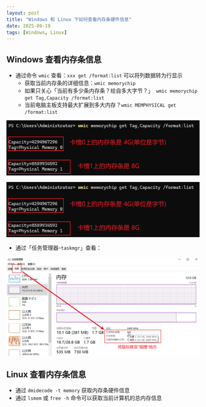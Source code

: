 ```yaml
---
layout: post
title: "Windows 和 Linux 下如何查看内存条硬件信息"
date: 2025-09-19
tags: [Windows, Linux]
---
```


## Windows 查看内存条信息

- 通过命令 `wmic` 查看：`xxx get /format:list` 可以将列数据转为行显示
	- 获取当前内存条的详细信息：`wmic memorychip`
	- 如果只关心「当前有多少条内存条？给自多大字节？」` wmic memorychip get Tag,Capacity /format:list`
	- 当前电脑主板支持最大扩展到多大内存？`wmic MEMPHYSICAL get /format:list`

![当前计算机内存卡槽信息](/images/pig/windows-wmic-memorychip.png) 

![当前计算机主板支持扩展最大内存](/images/pig/windows-wmic-memorychip.png) 

- 通过「任务管理器-`taskmgr`」查看：

![通过“任务管理器-性能”查看内存条插槽信息](/images/pig/windows-taskmgr-show-memorychip.png)



## Linux 查看内存条信息

- 通过 `dmidecode -t memory` 获取内存条硬件信息
- 通过 `lsmem` 或 `free -h` 命令可以获取当前计算机的总内存信息
